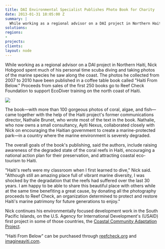 ```yaml
---
title: DAI Environmental Specialist Publishes Photo Book for Charity
date: 2013-01-31 18:05:00 Z
summary: |
  While working as a regional advisor on a DAI project in Northern Haiti, Nick Hobgood spent much of his personal time scuba diving and taking photos of the marine species he saw along the coast. The photos he collected from 2007 to 2010 have been published in a coffee table book called "Haiti From Below."
solutions:
regions:
-
projects:
clients:
layout: node
---
```

While working as a regional advisor on a DAI project in Northern Haiti, Nick Hobgood spent much of his personal time scuba diving and taking photos of the marine species he saw along the coast. The photos he collected from 2007 to 2010 have been published in a coffee table book called "Haiti From Below." Proceeds from sales of the first 250 books go to Reef Check Foundation to support EcoDiver training on the north coast of Haiti.

![][1]

The book—with more than 100 gorgeous photos of coral, algae, and fish—came together with the help of the Haiti project's former communications director, Nathalie Brunet, who wrote most of the text in the book. Nathalie, who now owns a small consultancy, Ayiti Nexus, collaborated closely with Nick on encouraging the Haitian government to create a marine-protected park—in a country where the marine environment is severely degraded.

The overall goals of the book's publishing, said the authors, include raising awareness of the degraded state of the coral reefs in Haiti, encouraging a national action plan for their preservation, and attracting coastal eco-tourism to Haiti.

"Haiti's reefs were my classroom when I first learned to dive," Nick said. "Although still an amazing place full of vibrant marine diversity, I was shocked by the degradation that the reefs had suffered over the last 30 years. I am happy to be able to share this beautiful place with others while at the same time benefiting a great cause, by donating all the photography proceeds to Reef Check, an organization determined to protect and restore Haiti's marine patrimony for future generations to enjoy."

Nick continues his environmentally focused development work in the South Pacific Islands, on the U.S. Agency for International Development's (USAID) first project in some of those countries, the [Coastal Community Adaptation Project][3].

"Haiti From Below" can be purchased through [reefcheck.org][4] and [imagineayiti.com][5].

[1]: /assets/images/news/Haiti-From-Below-cover--copy.jpg
[3]: /our-work/projects/south-pacific-islands-coastal-community-adaptation-project-c-cap
[4]: http://reefcheck.org/store/detail.php?pid=578&cid=5
[5]: http://imagineayiti.com/p897698999/h5196b1a0#h5196b1a0
